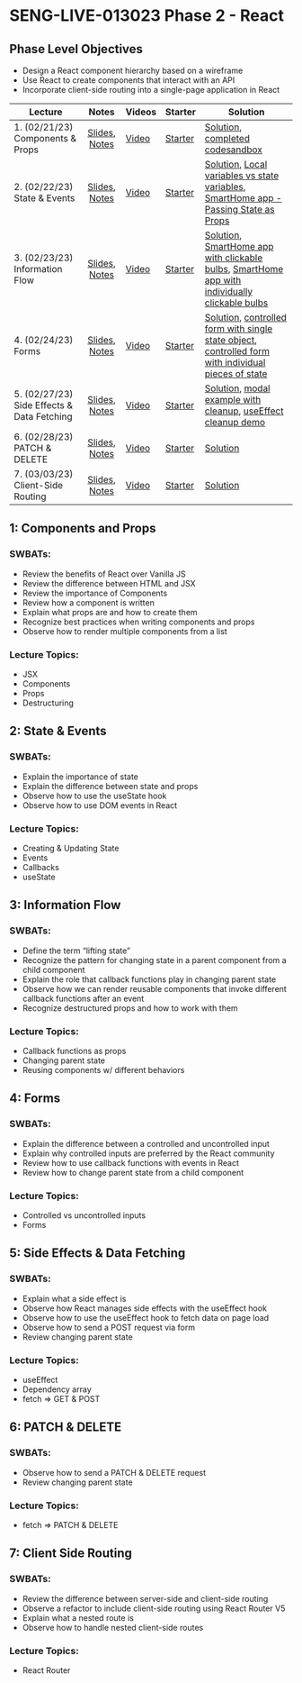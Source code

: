 # SENG-LIVE-013023 Phase 2 - React

## Phase Level Objectives

- Design a React component hierarchy based on a wireframe
- Use React to create components that interact with an API
- Incorporate client-side routing into a single-page application in React


| Lecture | Notes | Videos | Starter | Solution |
| ------- | :---: | ------ | ------- | -------- |
| 1. (02/21/23) Components & Props     |  [Slides](https://raw.githack.com/learn-co-curriculum/SENG-LIVE-013023-Phase-2-React/main/01_components_and_props/assets/export/index.html), [Notes](https://docs.google.com/document/d/1PaEUsoVruIU3pSUOz9jlsfVhxrwB1N7XPYbmak03wKg/edit?usp=sharing)     |  [Video](https://vimeo.com/801023680)      |    [Starter](https://github.com/learn-co-curriculum/SENG-LIVE-013023-Phase-2-React/tree/main/01_components_and_props)     |   [Solution](https://github.com/learn-co-curriculum/SENG-LIVE-013023-Phase-2-React/compare/01_solution?expand=1), [completed codesandbox](https://codesandbox.io/s/components-and-props-demo-end-9ctt7c?file=/src/App.js)        |
| 2. (02/22/23) State & Events     |  [Slides](https://raw.githack.com/learn-co-curriculum/SENG-LIVE-013023-Phase-2-React/main/02_state_and_events/assets/export/index.html), [Notes](https://docs.google.com/document/d/1PaEUsoVruIU3pSUOz9jlsfVhxrwB1N7XPYbmak03wKg/edit?usp=sharing)     |   [Video](https://vimeo.com/801407265)     |    [Starter](https://github.com/learn-co-curriculum/SENG-LIVE-013023-Phase-2-React/tree/main/02_state_and_events)     |    [Solution](https://github.com/learn-co-curriculum/SENG-LIVE-013023-Phase-2-React/compare/02_solution?expand=1), [Local variables vs state variables](https://codesandbox.io/s/counter-state-example-0r8stb?file=/src/App.js), [SmartHome app - Passing State as Props](https://codesandbox.io/s/vigilant-minsky-iiykrb)      |
| 3. (02/23/23) Information Flow     |  [Slides](https://raw.githack.com/learn-co-curriculum/SENG-LIVE-013023-Phase-2-React/main/03_information_flow/assets/export/index.html), [Notes](https://docs.google.com/document/d/1PaEUsoVruIU3pSUOz9jlsfVhxrwB1N7XPYbmak03wKg/edit?usp=sharing)     |  [Video](https://vimeo.com/801771286)      |   [Starter](https://github.com/learn-co-curriculum/SENG-LIVE-013023-Phase-2-React/tree/main/03_information_flow)      |    [Solution](https://github.com/learn-co-curriculum/SENG-LIVE-013023-Phase-2-React/compare/03_solution?expand=1), [SmartHome app with clickable bulbs](https://codesandbox.io/s/smarthome-with-clickable-bulbs-woyctp), [SmartHome app with individually clickable bulbs](https://codesandbox.io/s/smarthome-with-individually-switchable-bulbs-du3hot)      |
| 4. (02/24/23) Forms     |   [Slides](https://raw.githack.com/learn-co-curriculum/SENG-LIVE-013023-Phase-2-React/main/04_react_forms/assets/export/index.html), [Notes](https://docs.google.com/document/d/1PaEUsoVruIU3pSUOz9jlsfVhxrwB1N7XPYbmak03wKg/edit?usp=sharing)    |   [Video](https://vimeo.com/802130398)     |   [Starter](https://github.com/learn-co-curriculum/SENG-LIVE-013023-Phase-2-React/tree/main/04_react_forms)      |  [Solution](https://github.com/learn-co-curriculum/SENG-LIVE-013023-Phase-2-React/compare/04_solution?expand=1), [controlled form with single state object](https://codesandbox.io/s/controlled-form-with-individual-pieces-of-state-for-refactor-p3nee5?file=/src/App.js), [controlled form with individual pieces of state](https://codesandbox.io/s/controlled-form-with-individual-pieces-of-state-pbjpe4?from-embed)        |
| 5. (02/27/23) Side Effects & Data Fetching     |  [Slides](https://raw.githack.com/learn-co-curriculum/SENG-LIVE-013023-Phase-2-React/main/05_side_effects_and_data_fetching/assets/export/index.html), [Notes](https://docs.google.com/document/d/1PaEUsoVruIU3pSUOz9jlsfVhxrwB1N7XPYbmak03wKg/edit?usp=sharing)     |   [Video](https://vimeo.com/802876351)     |   [Starter](https://github.com/learn-co-curriculum/SENG-LIVE-013023-Phase-2-React/tree/main/05_side_effects_and_data_fetching)      |   [Solution](https://github.com/learn-co-curriculum/SENG-LIVE-013023-Phase-2-React/compare/05_solution?expand=1), [modal example with cleanup](https://codesandbox.io/s/modal-useeffect-cleanup-example-pzwhku?file=/src/styles.css), [useEffect cleanup demo](https://codesandbox.io/s/useeffect-cleanup-ig17kd?file=/src/Timer.js)       |
| 6. (02/28/23) PATCH & DELETE     |   [Slides](https://raw.githack.com/learn-co-curriculum/SENG-LIVE-013023-Phase-2-React/main/06_PATCH_DELETE/assets/export/index.html), [Notes](https://docs.google.com/document/d/1PaEUsoVruIU3pSUOz9jlsfVhxrwB1N7XPYbmak03wKg/edit?usp=sharing)    |   [Video](https://vimeo.com/803250793)     |    [Starter](https://github.com/learn-co-curriculum/SENG-LIVE-013023-Phase-2-React/tree/main/06_PATCH_DELETE)     |   [Solution](https://github.com/learn-co-curriculum/SENG-LIVE-013023-Phase-2-React/compare/06_solution?expand=1)       |
| 7. (03/03/23) Client-Side Routing     |   [Slides](https://raw.githack.com/learn-co-curriculum/SENG-LIVE-013023-Phase-2-React/main/07_client_side_routing/assets/export/index.html), [Notes](https://docs.google.com/document/d/1PaEUsoVruIU3pSUOz9jlsfVhxrwB1N7XPYbmak03wKg/edit?usp=sharing)    |    [Video](#)    |   [Starter](https://github.com/learn-co-curriculum/SENG-LIVE-013023-Phase-2-React/tree/main/07_client_side_routing)      |    [Solution](#)      |

## 1: Components and Props
### SWBATs:
- Review the benefits of React over Vanilla JS 
- Review the difference between HTML and JSX
- Review the importance of Components
- Review how a component is written
- Explain what props are and how to create them
- Recognize best practices when writing components and props
- Observe how to render multiple components from a list
### Lecture Topics:
- JSX
- Components
- Props
- Destructuring


## 2: State & Events

### SWBATs:
- Explain the importance of state
- Explain the difference between state and props
- Observe how to use the useState hook
- Observe how to use DOM events in React
### Lecture Topics:
- Creating & Updating State
- Events
- Callbacks
- useState


## 3: Information Flow
### SWBATs:
- Define the term “lifting state”
- Recognize the pattern for changing state in a parent component from a child component
- Explain the role that callback functions play in changing parent state
- Observe how we can render reusable components that invoke different callback functions after an event
- Recognize destructured props and how to work with them
### Lecture Topics:
- Callback functions as props
- Changing parent state
- Reusing components w/ different behaviors

## 4: Forms
### SWBATs:
- Explain the difference between a controlled and uncontrolled input
- Explain why controlled inputs are preferred by the React community
- Review how to use callback functions with events in React
- Review how to change parent state from a child component
### Lecture Topics:
- Controlled vs uncontrolled inputs
- Forms

## 5: Side Effects & Data Fetching

### SWBATs:
- Explain what a side effect is
- Observe how React manages side effects with the useEffect hook
- Observe how to use the useEffect hook to fetch data on page load
- Observe how to send a POST request via form
- Review changing parent state
### Lecture Topics:
- useEffect
- Dependency array
- fetch => GET & POST

## 6: PATCH & DELETE
### SWBATs:
- Observe how to send a PATCH & DELETE request
- Review changing parent state
### Lecture Topics:
- fetch => PATCH & DELETE

## 7: Client Side Routing

### SWBATs:
- Review the difference between server-side and client-side routing
- Observe a refactor to include client-side routing using React Router V5
- Explain what a nested route is
- Observe how to handle nested client-side routes 
### Lecture Topics:
- React Router
